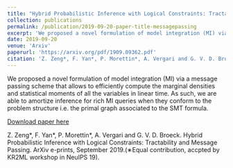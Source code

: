 ```yaml
---
title: "Hybrid Probabilistic Inference with Logical Constraints: Tractability and Message Passing"
collection: publications
permalink: /publication/2019-09-20-paper-title-messagepassing
excerpt: 'We proposed a novel formulation of model integration (MI) via a message passing scheme that allows to efficiently compute the marginal densities and statistical moments of all the variables in linear time. As such, we are able to amortize inference for rich MI queries when they conform to the problem structure i.e. the primal graph associated to the SMT formula.'
date: 2019-09-20
venue: 'Arxiv'
paperurl: 'https://arxiv.org/pdf/1909.09362.pdf'
citation: 'Z. Zeng*, F. Yan*, P. Morettin*, A. Vergari and G. V. D. Broeck. Hybrid Probabilistic Inference with Logical Constraints: Tractability and Message Passing. ArXiv e-prints, September 2019.(*Equal contribution, accpted by KR2ML workshop in NeuIPS 19)'
---
```

We proposed a novel formulation of model integration (MI) via a message passing scheme that allows to efficiently compute the marginal densities and statistical moments of all the variables in linear time. As such, we are able to amortize inference for rich MI queries when they conform to the problem structure i.e. the primal graph associated to the SMT formula.

[Download paper here](https://arxiv.org/pdf/1909.09362.pdf)

Z. Zeng*, F. Yan*, P. Morettin*, A. Vergari and G. V. D. Broeck. Hybrid Probabilistic Inference with Logical Constraints: Tractability and Message Passing. ArXiv e-prints, September 2019.(∗Equal contribution, accpted by KR2ML workshop in NeuIPS 19).
